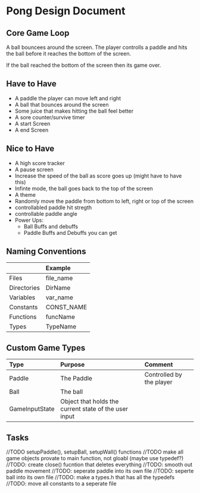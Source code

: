 # Pong Design Document

## Core Game Loop

A ball bouncees around the screen. The player controlls a paddle and hits the ball before it reaches the bottom of the screen. 

If the ball reached the bottom of the screen then its game over. 



## Have to Have 

- A paddle the player can move left and right
- A ball that bounces around the screen
- Some juice that makes hitting the ball feel better
- A sore counter/survive timer
- A start Screen
- A end Screen
## Nice to Have 

- A high score tracker
- A pause screen
- Increase the speed of the ball as score goes up (might have to have this)
- Infinte mode, the ball goes back to the top of the screen 
- A theme
- Randomly move the paddle from bottom to left, right or top of the screen
- controllabled paddle hit stregth 
- controllable paddle angle
- Power Ups:
    - Ball Buffs and debuffs
    - Paddle Buffs and Debuffs you can get 

## Naming Conventions

|             | Example    |
| :------     | :--------- |
| Files       | file_name  |
| Directories | DirName    |
| Variables   | var_name   |
| Constants   | CONST_NAME |
| Functions   | funcName   |
| Types       | TypeName   |

## Custom Game Types

| Type           | Purpose                                               | Comment                  |
| :------------- | :---------------------------------------------------- | :----------------------- |
| Paddle         | The Paddle                                            | Controlled by the player |
| Ball           | The ball                                              |                          |
| GameInputState | Object that holds the current state of the user input |                          |

## Tasks
//TODO setupPaddle(), setupBall, setupWall() functions
//TODO make all game objects provate to main function, not gloabl (maybe use typedef?)
//TODO: create close() fucntion that deletes everything
//TODO: smooth out paddle movement
//TODO: seperate paddle into its own file
//TODO: seperte ball into its own file
//TODO: make a types.h that has all the typedefs
//TODO: move all constants to a seperate file
